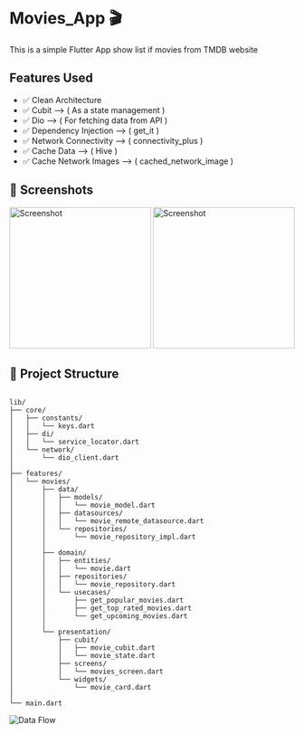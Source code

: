 # Movies_App 🎬
This is a simple Flutter App show list if movies from TMDB website 

## Features Used
  - ✅ Clean Architecture
  - ✅ Cubit  --> ( As a state management )
  - ✅ Dio  --> ( For fetching data from API )
  - ✅ Dependency Injection  --> ( get_it )
  - ✅ Network Connectivity  --> ( connectivity_plus )
  - ✅ Cache Data  --> ( Hive )
  - ✅ Cache Network Images  --> ( cached_network_image )


## 📱 Screenshots
<div>   
  <img src="https://github.com/user-attachments/assets/134073c9-8c05-4d0c-a469-3c8e55114693" alt="Screenshot" width="250">
  <img src="https://github.com/user-attachments/assets/350b611f-d206-411a-a349-3b8641afc09b" alt="Screenshot" width="250">
</div>



## 📁 Project Structure
<pre lang="markdown"><code>
lib/
├── core/
│   ├── constants/
│   │   └── keys.dart              
│   ├── di/
│   │   └── service_locator.dart     
│   └── network/
│       └── dio_client.dart          
│
├── features/
│   └── movies/
│       ├── data/
│       │   ├── models/
│       │   │   └── movie_model.dart               
│       │   ├── datasources/
│       │   │   └── movie_remote_datasource.dart  
│       │   └── repositories/
│       │       └── movie_repository_impl.dart     
│       │
│       ├── domain/
│       │   ├── entities/
│       │   │   └── movie.dart                   
│       │   ├── repositories/
│       │   │   └── movie_repository.dart         
│       │   └── usecases/
│       │       ├── get_popular_movies.dart
│       │       ├── get_top_rated_movies.dart
│       │       └── get_upcoming_movies.dart
│       │
│       └── presentation/
│           ├── cubit/
│           │   ├── movie_cubit.dart               
│           │   └── movie_state.dart
│           ├── screens/
│           │   └── movies_screen.dart               
│           └── widgets/
│               └── movie_card.dart                
│
└── main.dart </code></pre>    

![Data Flow](https://github.com/user-attachments/assets/fde7c715-9abd-4928-8150-349d0523b998)
